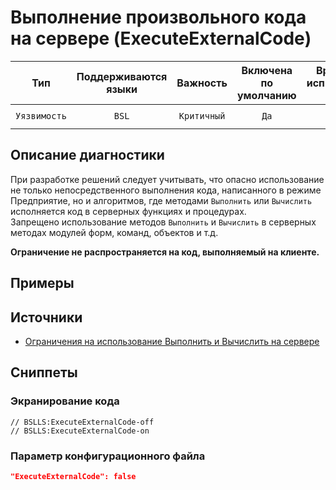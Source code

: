 # Выполнение произвольного кода на сервере (ExecuteExternalCode)

| Тип | Поддерживаются<br/>языки | Важность | Включена<br/>по умолчанию | Время на<br/>исправление (мин) | Тэги |
| :-: | :-: | :-: | :-: | :-: | :-: |
| `Уязвимость` | `BSL` | `Критичный` | `Да` | `1` | `error`<br/>`standard` |

<!-- Блоки выше заполняются автоматически, не трогать -->
## Описание диагностики
<!-- Описание диагностики заполняется вручную. Необходимо понятным языком описать смысл и схему работу -->

При разработке решений следует учитывать, что опасно использование не только непосредственного выполнения кода, написанного в режиме Предприятие, но и алгоритмов, где методами `Выполнить` или `Вычислить` исполняется код в серверных функциях и процедурах.  
Запрещено использование методов `Выполнить` и `Вычислить` в серверных методах модулей форм, команд, объектов и т.д. 

**Ограничение не распространяется на код, выполняемый на клиенте.**

## Примеры
<!-- В данном разделе приводятся примеры, на которые диагностика срабатывает, а также можно привести пример, как можно исправить ситуацию -->

## Источники
<!-- Необходимо указывать ссылки на все источники, из которых почерпнута информация для создания диагностики -->


* [Ограничения на использование Выполнить и Вычислить на сервере](https://its.1c.ru/db/v8std#content:770:hdoc)

## Сниппеты

<!-- Блоки ниже заполняются автоматически, не трогать -->
### Экранирование кода

```bsl
// BSLLS:ExecuteExternalCode-off
// BSLLS:ExecuteExternalCode-on
```

### Параметр конфигурационного файла

```json
"ExecuteExternalCode": false
```
